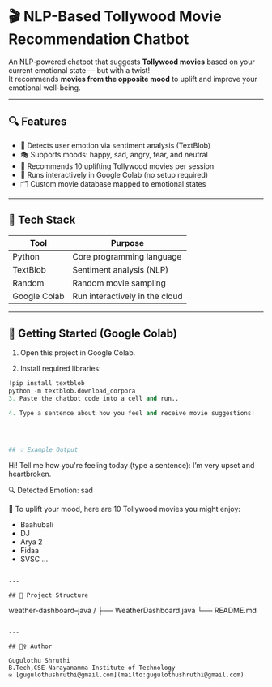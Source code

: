 # 🎬 NLP-Based Tollywood Movie Recommendation Chatbot 

An NLP-powered chatbot that suggests **Tollywood movies** based on your current emotional state — but with a twist!  
It recommends **movies from the opposite mood** to uplift and improve your emotional well-being.

---

## 🔍 Features

- 🧠 Detects user emotion via sentiment analysis (TextBlob)
- 🎭 Supports moods: happy, sad, angry, fear, and neutral
- 🎥 Recommends 10 uplifting Tollywood movies per session
- 🤖 Runs interactively in Google Colab (no setup required)
- 🗂️ Custom movie database mapped to emotional states

---

## 🧰 Tech Stack

| Tool         | Purpose                                  |
|--------------|-------------------------------------------|
| Python       | Core programming language                 |
| TextBlob     | Sentiment analysis (NLP)                  |
| Random       | Random movie sampling                     |
| Google Colab | Run interactively in the cloud            |

---

## 🚀 Getting Started (Google Colab)

1. Open this project in Google Colab.

2. Install required libraries:

```python
!pip install textblob
python -m textblob.download_corpora
3. Paste the chatbot code into a cell and run.. 

4. Type a sentence about how you feel and receive movie suggestions!


   

## 💡 Example Output

```
Hi! Tell me how you're feeling today (type a sentence): I’m very upset and heartbroken.

🔍 Detected Emotion: sad

🎥 To uplift your mood, here are 10 Tollywood movies you might enjoy:
- Baahubali
- DJ
- Arya 2
- Fidaa
- SVSC
...


```

---

## 📂 Project Structure

```
weather-dashboard–java /
├── WeatherDashboard.java
└── README.md
```

---

## 🙋‍♀️ Author

Gugulothu Shruthi  
B.Tech,CSE—Narayanamma Institute of Technology  
✉️ [gugulothushruthi@gmail.com](mailto:gugulothushruthi@gmail.com)

